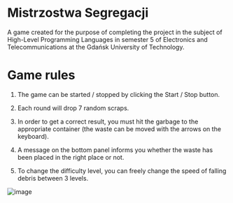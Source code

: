 # Mistrzostwa Segregacji

A game created for the purpose of completing the project in the subject of High-Level Programming Languages ​​in semester 5 of Electronics and Telecommunications at the Gdańsk University of Technology.

# Game rules
1. The game can be started / stopped by clicking the Start / Stop button.

2. Each round will drop 7 random scraps.

3. In order to get a correct result, you must hit the garbage to the appropriate container (the waste can be moved with the arrows on the keyboard).

4. A message on the bottom panel informs you whether the waste has been placed in the right place or not.

5. To change the difficulty level, you can freely change the speed of falling debris between 3 levels.


![image](https://user-images.githubusercontent.com/93549819/156220788-f47151c4-2213-4b6d-9183-96b82b50c0d7.png)


